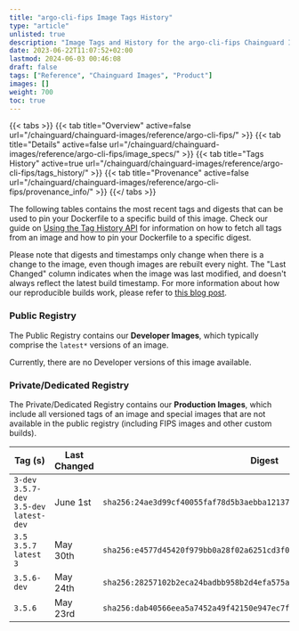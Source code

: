```yaml
---
title: "argo-cli-fips Image Tags History"
type: "article"
unlisted: true
description: "Image Tags and History for the argo-cli-fips Chainguard Image"
date: 2023-06-22T11:07:52+02:00
lastmod: 2024-06-03 00:46:08
draft: false
tags: ["Reference", "Chainguard Images", "Product"]
images: []
weight: 700
toc: true
---
```


{{< tabs >}}
{{< tab title="Overview" active=false url="/chainguard/chainguard-images/reference/argo-cli-fips/" >}}
{{< tab title="Details" active=false url="/chainguard/chainguard-images/reference/argo-cli-fips/image_specs/" >}}
{{< tab title="Tags History" active=true url="/chainguard/chainguard-images/reference/argo-cli-fips/tags_history/" >}}
{{< tab title="Provenance" active=false url="/chainguard/chainguard-images/reference/argo-cli-fips/provenance_info/" >}}
{{</ tabs >}}

The following tables contains the most recent tags and digests that can be used to pin your Dockerfile to a specific build of this image. Check our guide on [Using the Tag History API](/chainguard/chainguard-images/using-the-tag-history-api/) for information on how to fetch all tags from an image and how to pin your Dockerfile to a specific digest.

Please note that digests and timestamps only change when there is a change to the image, even though images are rebuilt every night. The "Last Changed" column indicates when the image was last modified, and doesn't always reflect the latest build timestamp. For more information about how our reproducible builds work, please refer to [this blog post](https://www.chainguard.dev/unchained/reproducing-chainguards-reproducible-image-builds).

### Public Registry
The Public Registry contains our **Developer Images**, which typically comprise the `latest*` versions of an image.

Currently, there are no Developer versions of this image available.

### Private/Dedicated Registry
The Private/Dedicated Registry contains our **Production Images**, which include all versioned tags of an image and special images that are not available in the public registry (including FIPS images and other custom builds).

| Tag (s)                                     | Last Changed | Digest                                                                    |
|---------------------------------------------|--------------|---------------------------------------------------------------------------|
|  `3-dev` `3.5.7-dev` `3.5-dev` `latest-dev` | June 1st     | `sha256:24ae3d99cf40055faf78d5b3aebba12137888faeb152fb21d8b9a33c6d551242` |
|  `3.5` `3.5.7` `latest` `3`                 | May 30th     | `sha256:e4577d45420f979bb0a28f02a6251cd3f0ef11fb7a5090253b9e1c001d33d4fd` |
|  `3.5.6-dev`                                | May 24th     | `sha256:28257102b2eca24badbb958b2d4efa575af8dff3cb4fbf0c0aee6207c0fbbec8` |
|  `3.5.6`                                    | May 23rd     | `sha256:dab40566eea5a7452a49f42150e947ec7ff568da91e70f4e8022183ae3bf24af` |


